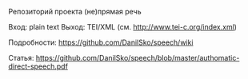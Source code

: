 Репозиторий проекта (не)прямая речь

Вход: plain text 
Выход: TEI/XML (см. http://www.tei-c.org/index.xml)

Подробности: https://github.com/DanilSko/speech/wiki

Статья: https://github.com/DanilSko/speech/blob/master/authomatic-direct-speech.pdf

